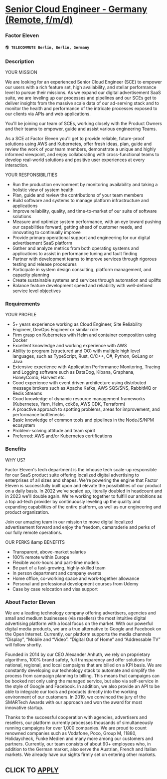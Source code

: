 # [Senior Cloud Engineer - Germany (Remote, f/m/d)](https://www.remotewlb.com/apply/senior-cloud-engineer-germany-remote-f-m-d)  
### Factor Eleven  
#### `🌎 TELECOMMUTE Berlin, Berlin, Germany`  

### **Description**

YOUR MISSION

We are looking for an experienced Senior Cloud Engineer (SCE) to empower our users with a rich feature set, high availability, and stellar performance level to pursue their missions. As we expand our digital advertisement SaaS suite, we are leveling up our processes and pipelines and our SCEs get to deliver insights from the massive scale data of our ad-serving stack and to monitor the health and performance of the intricate processes exposed to our clients via APIs and web applications.  
  
You'll be joining our team of SCEs, working closely with the Product Owners and their teams to empower, guide and assist various engineering Teams.  
  
As a SCE at Factor Eleven you'll get to provide reliable, future-proof solutions using AWS and Kubernetes, offer fresh ideas, plan, guide and review the work of your team members, demonstrate a unique and highly informed viewpoint, and enjoy collaborating with cross-functional teams to develop real-world solutions and positive user experiences at every interaction.  
  
  
YOUR RESPONSIBILITIES  
  

  * Run the production environment by monitoring availability and taking a holistic view of system health
  * Plan, guide and review the contributions of your team members
  * Build software and systems to manage platform infrastructure and applications
  * Improve reliability, quality, and time-to-market of our suite of software solutions
  * Measure and optimize system performance, with an eye toward pushing our capabilities forward, getting ahead of customer needs, and innovating to continually improve
  * Provide primary operational support and engineering for our digital advertisement SaaS platform
  * Gather and analyze metrics from both operating systems and applications to assist in performance tuning and fault finding
  * Partner with development teams to improve services through rigorous testing and release procedures
  * Participate in system design consulting, platform management, and capacity planning
  * Create sustainable systems and services through automation and uplifts
  * Balance feature development speed and reliability with well-defined service level objectives

### **Requirements**

YOUR PROFILE

  * 5+ years experience working as Cloud Engineer, Site Reliability Engineer, DevOps Engineer or similar role
  * Firm grasp on Kubernetes with Helm and container composition using Docker
  * Excellent knowledge and working experience with AWS
  * Ability to program (structured and OO) with multiple high level languages, such as TypeScript, Rust, C/C++, C#, Python, GoLang or Java
  * Extensive experience with Application Performance Monitoring, Tracing and Logging software such as DataDog, Kibana, Graphana, HoneyComb, Harvest etc.
  * Good experience with event driven architecture using distributed message brokers such as Apache Kafka, AWS SQS/SNS, RabbitMQ or Redis Streams
  * Good knowledge of dynamic resource management frameworks (Kubernetes, Yarn, Helm, cdk8s, AWS CDK, Terraform)
  * A proactive approach to spotting problems, areas for improvement, and performance bottlenecks
  * Basic knowledge of common tools and pipelines in the NodeJS/NPM ecosystem
  * Problem-solving attitude and team spirit
  * Preferred: AWS and/or Kubernetes certifications

### **Benefits**

WHY US?

Factor Eleven's tech department is the inhouse tech scale-up responsible for our SaaS product suite offering localized digital advertising to enterprises of all sizes and shapes. We're powering the engine that Factor Eleven is successfully built upon and elevate the possibilities of our product on a daily basis. In 2022 we've scaled up, literally doubled in headcount and in 2023 we'll double again. We're working together to fulfill our ambitions as a top ad-tech provider by continuously leveling up the quality and expanding capabilities of the entire platform, as well as our engineering and product organization.

Join our amazing team in our mission to move digital localized advertisement forward and enjoy the freedom, camaraderie and perks of our fully remote operations.  
  

OUR PERKS &amp BENEFITS  

  * Transparent, above-market salaries
  * 100% remote within Europe
  * Flexible work-hours and part-time models
  * Be part of a fast-growing, highly-skilled team
  * In person department and company events
  * Home office, co-working space and work-together allowance
  * Personal and professional development courses from Udemy
  * Case by case relocation and visa support

### **About Factor Eleven**

We are a leading technology company offering advertisers, agencies and small and medium businesses (via resellers) the most intuitive digital advertising platform with a local focus on the market. With our powerful digital media products, we are a true alternative to Google and Facebook on the Open Internet. Currently, our platform supports the media channels “Display”, “Mobile and “Video”. “Digital Out of Home” and “Addressable TV” will follow shortly.

Founded in 2014 by our CEO Alexander Anhuth, we rely on proprietary algorithms, 100% brand safety, full transparency and offer solutions for national, regional, and local campaigns that are billed on a KPI basis. We are constantly developing our technology stack to automate and simplify the process from campaign planning to billing. This means that campaigns can be booked not only using the managed service, but also via self-service in the style of Google and Facebook. In addition, we also provide an API to be able to integrate our tools and products directly into the working environment of our customers. In 2019, we convinced the jury of the SMARTech Awards with our approach and won the award for most innovative startup.

Thanks to the successful cooperation with agencies, advertisers and resellers, our platform currently processes thousands of simultaneously running campaigns for over 1,000 companies. We are proud to count renowned companies such as Vodafone, Poco, Group M, 11880, Holidaycheck, Funke Medien and many more among our customers and partners. Currently, our team consists of about 90+ employees who, in addition to the German market, also serve the Austrian, French and Italian markets. We already have our sights firmly set on entering other markets.

  
## CLICK TO [APPLY](https://www.remotewlb.com/apply/senior-cloud-engineer-germany-remote-f-m-d)

